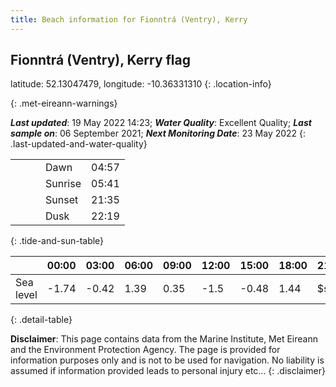 ```yaml
---
title: Beach information for Fionntrá (Ventry), Kerry
---
```

## Fionntrá (Ventry), Kerry <span class="material-icons blue-flag" alt="This a Blue Flag beach">flag</span>

latitude: 52.13047479, longitude: -10.36331310
{: .location-info}


{: .met-eireann-warnings}

___Last updated___: 19 May 2022 14:23; ___Water Quality___: Excellent Quality;
___Last sample on___: 06 September 2021; ___Next Monitoring Date___: 23 May 2022
{: .last-updated-and-water-quality}

|   |   |   |   |   |
|---|---|---|---|---|
|   |   |   | Dawn  | 04:57 |
|   |   |   | Sunrise  | 05:41 |
|   |   |   | Sunset  | 21:35 |
|   |   |   | Dusk  | 22:19 |
{: .tide-and-sun-table}

<div></div>

| | 00:00 | 03:00 | 06:00 | 09:00 | 12:00 | 15:00 | 18:00 | 21:00 |
|---|---|---|---|---|---|---|---|---|
| Sea level | -1.74 | -0.42 | 1.39 | 0.35| -1.5 | -0.48 | 1.44 | $sl21 |
{: .detail-table}

__Disclaimer__: This page contains data from the Marine Institute,
Met Eireann and the Environment Protection Agency. The page is provided for
information purposes only and is not to be used for navigation. No liability
is assumed if information provided leads to personal injury etc...
{: .disclaimer}